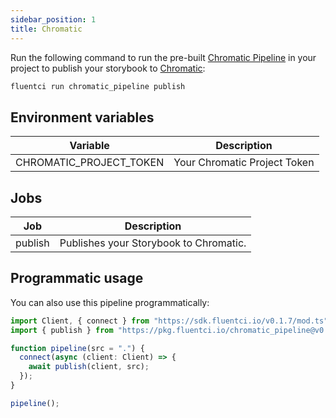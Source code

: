 ```yaml
---
sidebar_position: 1
title: Chromatic
---
```



Run the following command to run the pre-built [Chromatic Pipeline](https://github.com/fluent-ci-templates/chromatic-pipeline) in your project to publish your storybook to [Chromatic](https://chromatic.com):

```bash
fluentci run chromatic_pipeline publish
```

## Environment variables

| Variable                | Description                  |
| ----------------------- | ---------------------------- |
| CHROMATIC_PROJECT_TOKEN | Your Chromatic Project Token |


## Jobs

| Job     | Description                            |
|---------|----------------------------------------|
| publish | Publishes your Storybook to Chromatic. |

## Programmatic usage

You can also use this pipeline programmatically:

```typescript
import Client, { connect } from "https://sdk.fluentci.io/v0.1.7/mod.ts";
import { publish } from "https://pkg.fluentci.io/chromatic_pipeline@v0.5.0/mod.ts";

function pipeline(src = ".") {
  connect(async (client: Client) => {
    await publish(client, src);
  });
}

pipeline();

```
